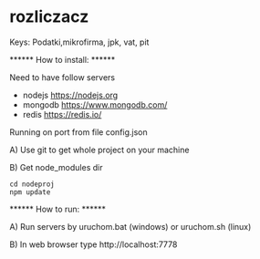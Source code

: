 # rozliczacz

Keys: Podatki,mikrofirma, jpk, vat, pit


****** How to install: ******

Need to have follow servers
- nodejs  https://nodejs.org
- mongodb https://www.mongodb.com/
- redis   https://redis.io/

Running on port from file config.json

A) Use git to get whole project on your machine

B) Get node_modules dir  

    cd nodeproj  
    npm update


******  How to run: ******

A) Run servers by uruchom.bat (windows) or uruchom.sh (linux)

B) In web browser type  http://localhost:7778
